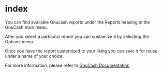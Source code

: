 # index

You can find available Gnucash reports under the Reports heading in the GnuCash main menu.

After you select a particular report you can customize it by selecting the Options menu.

Once you have the report customized to your liking you can save it for reuse under a name of your choice.

For more information, please refer to <a href="file:///Applications/Gnucash.app/Contents/Resources/en.lproj/GnuCash%20Guide/ch_reports.html">GnuCash Documentation</a>.